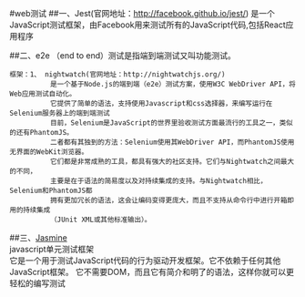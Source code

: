 #web测试
##一、Jest(官网地址：http://facebook.github.io/jest/)
    是一个JavaScript测试框架，由Facebook用来测试所有的JavaScript代码,包括React应用程序

##二、e2e  （end to end）测试是指端到端测试又叫功能测试。

    框架：1、 nightwatch(官网地址：http://nightwatchjs.org/)
	          是一个基于Node.js的端到端（e2e）测试方案，使用W3C WebDriver API，将Web应用测试自动化。
			  它提供了简单的语法，支持使用Javascript和css选择器，来编写运行在Selenium服务器上的端到端测试
			  目前，Selenium是JavaScript的世界里验收测试方面最流行的工具之一，类似的还有PhantomJS。
			  二者都有其独到的方法：Selenium使用其WebDriver API，而PhantomJS使用无界面的WebKit浏览器。
			  它们都是非常成熟的工具，都具有强大的社区支持。它们与Nightwatch之间最大的不同，
			  主要是在于语法的简易度以及对持续集成的支持。与Nightwatch相比，Selenium和PhantomJS都
			  拥有更加冗长的语法，这会让编码变得更庞大，而且不支持从命令行中进行开箱即用的持续集成
			  （JUnit XML或其他标准输出）。
			  
##三、[Jasmine](https://jasmine.github.io/)		
	  javascript单元测试框架  
	  它是一个用于测试JavaScript代码的行为驱动开发框架。它不依赖于任何其他JavaScript框架。
	  它不需要DOM，而且它有简介和明了的语法，这样你就可以更轻松的编写测试
			  